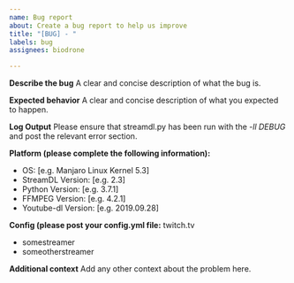 ```yaml
---
name: Bug report
about: Create a bug report to help us improve
title: "[BUG] - "
labels: bug
assignees: biodrone

---
```


**Describe the bug**
A clear and concise description of what the bug is.

**Expected behavior**
A clear and concise description of what you expected to happen.

**Log Output**
Please ensure that streamdl.py has been run with the _-ll DEBUG_ and post the relevant error section.

**Platform (please complete the following information):**
 - OS: [e.g. Manjaro Linux Kernel 5.3]
 - StreamDL Version: [e.g. 2.3]
 - Python Version: [e.g. 3.7.1]
 - FFMPEG Version: [e.g. 4.2.1]
 - Youtube-dl Version: [e.g. 2019.09.28]

**Config (please post your config.yml file:**
twitch.tv
- somestreamer
- someotherstreamer

**Additional context**
Add any other context about the problem here.
